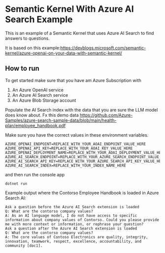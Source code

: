 # Semantic Kernel With Azure AI Search Example
This is an example of a Semantic Kernel that uses Azure AI Search to find answers to questions.

It is based on this example:https://devblogs.microsoft.com/semantic-kernel/azure-openai-on-your-data-with-semantic-kernel/

## How to run
To get started make sure that you have am Azure Subscription with

1. An Azure OpenAI service
2. An Azure AI Search service
3. An Azure Blob Storage account

Populate the AI Search index with the data that you are sure the LLM model does know about. Fx this demo data https://github.com/Azure-Samples/azure-search-sample-data/blob/main/health-plan/employee_handbook.pdf

Make sure you have the correct values in these environment variables.

```
AZURE_OPENAI_ENDPOINT=REPLACE_WITH_YOUR_AOAI_ENDPOINT_VALUE_HERE
AZURE_OPENAI_API_KEY=REPLACE_WITH_YOUR_AOAI_KEY_VALUE_HERE
AZURE_OPENAI_DEPLOYMENT_NAME=REPLACE_WITH_YOUR_AOAI_DEPLOYMENT_VALUE_HERE
AZURE_AI_SEARCH_ENDPOINT=REPLACE_WITH_YOUR_AZURE_SEARCH_ENDPOINT_VALUE_HERE
AZURE_AI_SEARCH_API_KEY=REPLACE_WITH_YOUR_AZURE_SEARCH_API_KEY_VALUE_HERE
AZURE_AI_SEARCH_INDEX=REPLACE_WITH_YOUR_INDEX_NAME_HERE
```

and then run the console app

```
dotnet run
```

Example output where the Contorso Employee Handbook is loaded in Azure Search AI:

```
Ask a question before the Azure AI Search extension is loaded
Q: What are the contorso company values?
A: As an AI language model, I do not have access to specific information about company values of Contorso. Could you please provide me with more context or information, or rephrase your question?
Ask a question after the Azure AI Search extension is loaded
Q: What are the contorso company values?
A: The core values of Contoso Electronics are quality, integrity, innovation, teamwork, respect, excellence, accountability, and community [doc1].
```